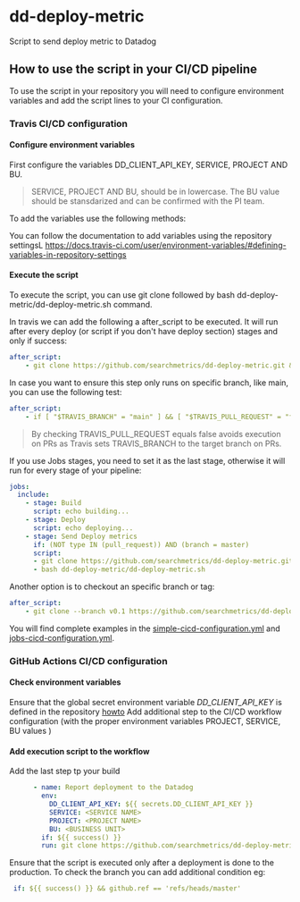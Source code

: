 # dd-deploy-metric
Script to send deploy metric to Datadog
## How to use the script in your CI/CD pipeline
To use the script in your repository you will need to configure environment variables and add the script lines to your CI configuration.

### Travis CI/CD configuration 

#### Configure environment variables
First configure the variables DD_CLIENT_API_KEY, SERVICE, PROJECT AND BU. 
> SERVICE, PROJECT AND BU, should be in lowercase. The BU value should be stansdarized and can be confirmed with the PI team. 

To add the variables use the following methods:

You can follow the documentation to add variables using the repository settingsL
https://docs.travis-ci.com/user/environment-variables/#defining-variables-in-repository-settings

#### Execute the script
To execute the script, you can use git clone followed by bash dd-deploy-metric/dd-deploy-metric.sh command.

In travis we can add the following a after_script to be executed. It will run after every deploy (or script if you don't have deploy section) stages and only if success:
```yaml
after_script:
    - git clone https://github.com/searchmetrics/dd-deploy-metric.git && bash dd-deploy-metric/dd-deploy-metric.sh
```
In case you want to ensure this step only runs on specific branch, like main, you can use the following test:
```yaml
after_script:
    - if [ "$TRAVIS_BRANCH" = "main" ] && [ "$TRAVIS_PULL_REQUEST" = "false" ]; then git clone https://github.com/searchmetrics/dd-deploy-metric.git ; bash dd-deploy-metric/dd-deploy-metric.sh; fi
```
> By checking TRAVIS_PULL_REQUEST equals false avoids execution on PRs as Travis sets TRAVIS_BRANCH to the target branch on PRs.

If you use Jobs stages, you need to set it as the last stage, otherwise it will run for every stage of your pipeline:
```yaml
jobs:
  include:
    - stage: Build
      script: echo building...
    - stage: Deploy
      script: echo deploying...
    - stage: Send Deploy metrics
      if: (NOT type IN (pull_request)) AND (branch = master)
      script:
      - git clone https://github.com/searchmetrics/dd-deploy-metric.git
      - bash dd-deploy-metric/dd-deploy-metric.sh
```

Another option is to checkout an specific branch or tag:
```yaml
after_script:
    - git clone --branch v0.1 https://github.com/searchmetrics/dd-deploy-metric.git && bash dd-deploy-metric/dd-deploy-metric.sh
```

You will find complete examples in the [simple-cicd-configuration.yml](simple-cicd-configuration.yml) and [jobs-cicd-configuration.yml](jobs-cicd-configuration.yml).

### GitHub Actions CI/CD configuration

#### Check environment variables
Ensure that the global secret environment variable *DD_CLIENT_API_KEY* is defined in the repository [howto](https://docs.github.com/en/free-pro-team@latest/actions/reference/encrypted-secrets) 
Add additional step to the CI/CD workflow configuration (with the proper environment variables PROJECT, SERVICE, BU values )

#### Add execution script to the workflow

Add the last step tp your build
```yaml
      - name: Report deployment to the Datadog
        env:
          DD_CLIENT_API_KEY: ${{ secrets.DD_CLIENT_API_KEY }}
          SERVICE: <SERVICE NAME>
          PROJECT: <PROJECT NAME>
          BU: <BUSINESS UNIT>
        if: ${{ success() }}
        run: git clone https://github.com/searchmetrics/dd-deploy-metric.git && bash dd-deploy-metric/dd-deploy-metric.sh
```
Ensure that the script is executed only after a deployment is done to the production.
To check the branch you can add additional condition eg:
```yaml
 if: ${{ success() }} && github.ref == 'refs/heads/master' 
```
